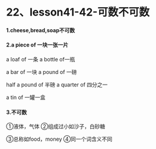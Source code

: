 # 22、lesson41-42-可数不可数



#### 1.cheese,bread,soap不可数

#### 2.a piece of 一块一张一片

a loaf of 一条    a bottle of一瓶

a bar of  一块    a pound of 一磅

half a pound of 半磅   a quarter of 四分之一

a tin of 一罐一盒

#### 3.不可数

①液体，气体     ②组成过小如沙子，白砂糖

③总称如food，money  ④同一个词含义不同





